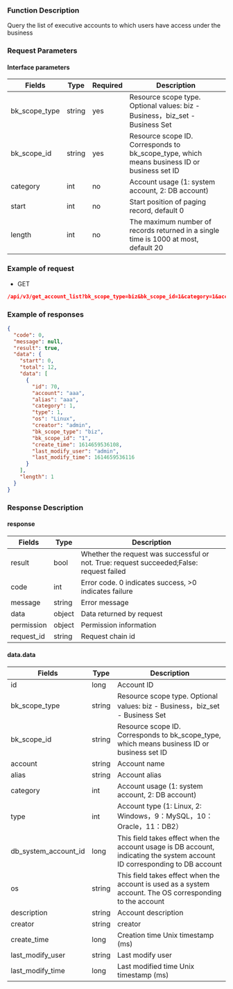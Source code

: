 ### Function Description

Query the list of executive accounts to which users have access under the business

### Request Parameters

#### Interface parameters

| Fields        | Type   | Required | Description                                                                                 |
|---------------|--------|----------|---------------------------------------------------------------------------------------------|
| bk_scope_type | string | yes      | Resource scope type. Optional values: biz - Business，biz_set - Business Set                 |
| bk_scope_id   | string | yes      | Resource scope ID. Corresponds to bk_scope_type, which means business ID or business set ID |
| category      | int    | no       | Account usage (1: system account, 2: DB account)                                            |
| start         | int    | no       | Start position of paging record, default 0                                                  |
| length        | int    | no       | The maximum number of records returned in a single time is 1000 at most, default 20         |

### Example of request

- GET

```json
/api/v3/get_account_list?bk_scope_type=biz&bk_scope_id=1&category=1&account=aaa&alias=aaa&start=0&length=1
```

### Example of responses

```json
{
  "code": 0,
  "message": null,
  "result": true,
  "data": {
    "start": 0,
    "total": 12,
    "data": [
      {
        "id": 70,
        "account": "aaa",
        "alias": "aaa",
        "category": 1,
        "type": 1,
        "os": "Linux",
        "creator": "admin",
        "bk_scope_type": "biz",
        "bk_scope_id": "1",
        "create_time": 1614659536108,
        "last_modify_user": "admin",
        "last_modify_time": 1614659536116
      }
    ],
    "length": 1
  }
}
```

### Response Description

#### response

| Fields     | Type   | Description                                                                              |
|------------|--------|------------------------------------------------------------------------------------------|
| result     | bool   | Whether the request was successful or not. True: request succeeded;False: request failed |
| code       | int    | Error code. 0 indicates success, >0 indicates failure                                    |
| message    | string | Error message                                                                            |
| data       | object | Data returned by request                                                                 |
| permission | object | Permission information                                                                   |
| request_id | string | Request chain id                                                                         |

#### data.data

| Fields               | Type   | Description                                                                                                                |
|----------------------|--------|----------------------------------------------------------------------------------------------------------------------------|
| id                   | long   | Account ID                                                                                                                 |
| bk_scope_type        | string | Resource scope type. Optional values: biz - Business，biz_set - Business Set                                                |
| bk_scope_id          | string | Resource scope ID. Corresponds to bk_scope_type, which means business ID or business set ID                                |
| account              | string | Account name                                                                                                               |
| alias                | string | Account alias                                                                                                              |
| category             | int    | Account usage (1: system account, 2: DB account)                                                                           |
| type                 | int    | Account type (1: Linux, 2: Windows，9：MySQL，10： Oracle，11：DB2）                                                              |
| db_system_account_id | long   | This field takes effect when the account usage is DB account, indicating the system account ID corresponding to DB account |
| os                   | string | This field takes effect when the account is used as a system account. The OS corresponding to the account                  |
| description          | string | Account description                                                                                                        |
| creator              | string | creator                                                                                                                    |
| create_time          | long   | Creation time Unix timestamp (ms)                                                                                          |
| last_modify_user     | string | Last modify user                                                                                                           |
| last_modify_time     | long   | Last modified time Unix timestamp (ms)                                                                                     |
